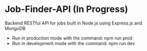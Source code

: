 # Job-Finder-API (In Progress)
Backend RESTful API for jobs built in Node.js using Express.js and MongoDB

- Run in production mode with the command: npm run prod
- Run in development mode with the command: npm run dev